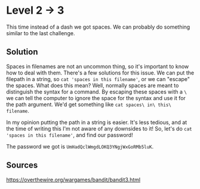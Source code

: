 # Level 2 → 3
This time instead of a dash we got spaces. We can probably do something similar to the last challenge.

## Solution
Spaces in filenames are not an uncommon thing, so it's important to know how to deal with them. There's a few solutions for this issue. We can put the filepath in a string, so `cat 'spaces in this filename'`, or we can "escape" the spaces. What does this mean? Well, normally spaces are meant to distinguish the syntax for a command. By escaping these spaces with a `\` we can tell the computer to ignore the space for the syntax and use it for the path argument. We'd get something like `cat spaces\ in\ this\ filename`. 

In my opinion putting the path in a string is easier. It's less tedious, and at the time of writing this I'm not aware of any downsides to it! So, let's do `cat 'spaces in this filename'`, and find our password!

The password we got is `UmHadQclWmgdLOKQ3YNgjWxGoRMb5luK`.

## Sources
https://overthewire.org/wargames/bandit/bandit3.html
